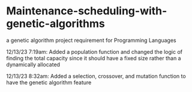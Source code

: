 # Maintenance-scheduling-with-genetic-algorithms

a genetic algorithm project requirement for Programming Languages

12/13/23 7:19am: Added a population function and changed the logic of finding the total capacity since it should have a fixed size rather than a dynamically allocated

12/13/23 8:32am: Added a selection, crossover, and mutation function to have the genetic algorithm feature
